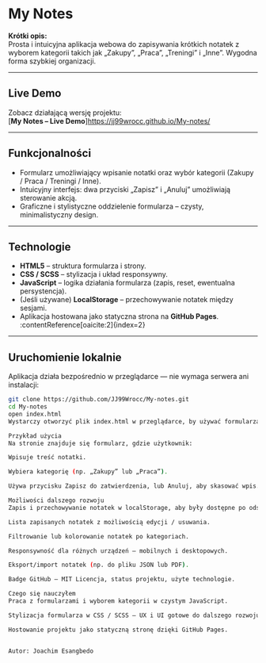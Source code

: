 # My Notes



**Krótki opis:**  
Prosta i intuicyjna aplikacja webowa do zapisywania krótkich notatek z wyborem kategorii takich jak „Zakupy”, „Praca”, „Treningi” i „Inne”. Wygodna forma szybkiej organizacji.

---

##  Live Demo  
Zobacz działającą wersję projektu:  
[**My Notes – Live Demo**]https://jj99wrocc.github.io/My-notes/

---

##  Funkcjonalności

- Formularz umożliwiający wpisanie notatki oraz wybór kategorii (Zakupy / Praca / Treningi / Inne).
- Intuicyjny interfejs: dwa przyciski „Zapisz” i „Anuluj” umożliwiają sterowanie akcją.
- Graficzne i stylistyczne oddzielenie formularza – czysty, minimalistyczny design.

---

##  Technologie

- **HTML5** – struktura formularza i strony.
- **CSS / SCSS** – stylizacja i układ responsywny.
- **JavaScript** – logika działania formularza (zapis, reset, ewentualna persystencja).
- (Jeśli używane) **LocalStorage** – przechowywanie notatek między sesjami.
- Aplikacja hostowana jako statyczna strona na **GitHub Pages**. :contentReference[oaicite:2]{index=2}

---

##  Uruchomienie lokalnie

Aplikacja działa bezpośrednio w przeglądarce — nie wymaga serwera ani instalacji:

```bash
git clone https://github.com/JJ99Wrocc/My-notes.git
cd My-notes
open index.html
Wystarczy otworzyć plik index.html w przeglądarce, by używać formularza.

Przykład użycia
Na stronie znajduje się formularz, gdzie użytkownik:

Wpisuje treść notatki.

Wybiera kategorię (np. „Zakupy” lub „Praca”).

Używa przycisku Zapisz do zatwierdzenia, lub Anuluj, aby skasować wpis.

Możliwości dalszego rozwoju
Zapis i przechowywanie notatek w localStorage, aby były dostępne po odświeżeniu strony.

Lista zapisanych notatek z możliwością edycji / usuwania.

Filtrowanie lub kolorowanie notatek po kategoriach.

Responsywność dla różnych urządzeń — mobilnych i desktopowych.

Eksport/import notatek (np. do pliku JSON lub PDF).

Badge GitHub – MIT Licencja, status projektu, użyte technologie.

Czego się nauczyłem
Praca z formularzami i wyborem kategorii w czystym JavaScript.

Stylizacja formularza w CSS / SCSS — UX i UI gotowe do dalszego rozwoju.

Hostowanie projektu jako statyczną stronę dzięki GitHub Pages.


Autor: Joachim Esangbedo
